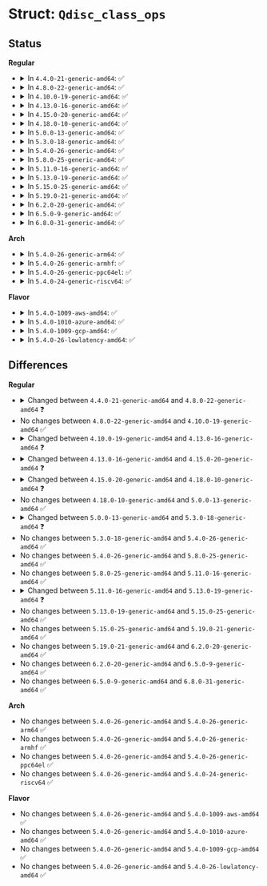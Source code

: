 # Struct: <code>Qdisc_class_ops</code>

## Status
<b>Regular</b>
<ul>
<li>
<details>
<summary>In <code>4.4.0-21-generic-amd64</code>: ✅</summary>

```c
struct Qdisc_class_ops {
    struct netdev_queue * (*)(struct Qdisc *, struct tcmsg *) select_queue;
    int (*)(struct Qdisc *, long unsigned int, struct Qdisc *, struct Qdisc * *) graft;
    struct Qdisc * (*)(struct Qdisc *, long unsigned int) leaf;
    void (*)(struct Qdisc *, long unsigned int) qlen_notify;
    long unsigned int (*)(struct Qdisc *, u32) get;
    void (*)(struct Qdisc *, long unsigned int) put;
    int (*)(struct Qdisc *, u32, u32, struct nlattr * *, long unsigned int *) change;
    int (*)(struct Qdisc *, long unsigned int) delete;
    void (*)(struct Qdisc *, struct qdisc_walker *) walk;
    struct tcf_proto * * (*)(struct Qdisc *, long unsigned int) tcf_chain;
    long unsigned int (*)(struct Qdisc *, long unsigned int, u32) bind_tcf;
    void (*)(struct Qdisc *, long unsigned int) unbind_tcf;
    int (*)(struct Qdisc *, long unsigned int, struct sk_buff *, struct tcmsg *) dump;
    int (*)(struct Qdisc *, long unsigned int, struct gnet_dump *) dump_stats;
}
```
</details>
</li>
<li>
<details>
<summary>In <code>4.8.0-22-generic-amd64</code>: ✅</summary>

```c
struct Qdisc_class_ops {
    struct netdev_queue * (*)(struct Qdisc *, struct tcmsg *) select_queue;
    int (*)(struct Qdisc *, long unsigned int, struct Qdisc *, struct Qdisc * *) graft;
    struct Qdisc * (*)(struct Qdisc *, long unsigned int) leaf;
    void (*)(struct Qdisc *, long unsigned int) qlen_notify;
    long unsigned int (*)(struct Qdisc *, u32) get;
    void (*)(struct Qdisc *, long unsigned int) put;
    int (*)(struct Qdisc *, u32, u32, struct nlattr * *, long unsigned int *) change;
    int (*)(struct Qdisc *, long unsigned int) delete;
    void (*)(struct Qdisc *, struct qdisc_walker *) walk;
    struct tcf_proto * * (*)(struct Qdisc *, long unsigned int) tcf_chain;
    bool (*)(u32) tcf_cl_offload;
    long unsigned int (*)(struct Qdisc *, long unsigned int, u32) bind_tcf;
    void (*)(struct Qdisc *, long unsigned int) unbind_tcf;
    int (*)(struct Qdisc *, long unsigned int, struct sk_buff *, struct tcmsg *) dump;
    int (*)(struct Qdisc *, long unsigned int, struct gnet_dump *) dump_stats;
}
```
</details>
</li>
<li>
<details>
<summary>In <code>4.10.0-19-generic-amd64</code>: ✅</summary>

```c
struct Qdisc_class_ops {
    struct netdev_queue * (*)(struct Qdisc *, struct tcmsg *) select_queue;
    int (*)(struct Qdisc *, long unsigned int, struct Qdisc *, struct Qdisc * *) graft;
    struct Qdisc * (*)(struct Qdisc *, long unsigned int) leaf;
    void (*)(struct Qdisc *, long unsigned int) qlen_notify;
    long unsigned int (*)(struct Qdisc *, u32) get;
    void (*)(struct Qdisc *, long unsigned int) put;
    int (*)(struct Qdisc *, u32, u32, struct nlattr * *, long unsigned int *) change;
    int (*)(struct Qdisc *, long unsigned int) delete;
    void (*)(struct Qdisc *, struct qdisc_walker *) walk;
    struct tcf_proto * * (*)(struct Qdisc *, long unsigned int) tcf_chain;
    bool (*)(u32) tcf_cl_offload;
    long unsigned int (*)(struct Qdisc *, long unsigned int, u32) bind_tcf;
    void (*)(struct Qdisc *, long unsigned int) unbind_tcf;
    int (*)(struct Qdisc *, long unsigned int, struct sk_buff *, struct tcmsg *) dump;
    int (*)(struct Qdisc *, long unsigned int, struct gnet_dump *) dump_stats;
}
```
</details>
</li>
<li>
<details>
<summary>In <code>4.13.0-16-generic-amd64</code>: ✅</summary>

```c
struct Qdisc_class_ops {
    struct netdev_queue * (*)(struct Qdisc *, struct tcmsg *) select_queue;
    int (*)(struct Qdisc *, long unsigned int, struct Qdisc *, struct Qdisc * *) graft;
    struct Qdisc * (*)(struct Qdisc *, long unsigned int) leaf;
    void (*)(struct Qdisc *, long unsigned int) qlen_notify;
    long unsigned int (*)(struct Qdisc *, u32) get;
    void (*)(struct Qdisc *, long unsigned int) put;
    int (*)(struct Qdisc *, u32, u32, struct nlattr * *, long unsigned int *) change;
    int (*)(struct Qdisc *, long unsigned int) delete;
    void (*)(struct Qdisc *, struct qdisc_walker *) walk;
    struct tcf_block * (*)(struct Qdisc *, long unsigned int) tcf_block;
    bool (*)(u32) tcf_cl_offload;
    long unsigned int (*)(struct Qdisc *, long unsigned int, u32) bind_tcf;
    void (*)(struct Qdisc *, long unsigned int) unbind_tcf;
    int (*)(struct Qdisc *, long unsigned int, struct sk_buff *, struct tcmsg *) dump;
    int (*)(struct Qdisc *, long unsigned int, struct gnet_dump *) dump_stats;
}
```
</details>
</li>
<li>
<details>
<summary>In <code>4.15.0-20-generic-amd64</code>: ✅</summary>

```c
struct Qdisc_class_ops {
    struct netdev_queue * (*)(struct Qdisc *, struct tcmsg *) select_queue;
    int (*)(struct Qdisc *, long unsigned int, struct Qdisc *, struct Qdisc * *) graft;
    struct Qdisc * (*)(struct Qdisc *, long unsigned int) leaf;
    void (*)(struct Qdisc *, long unsigned int) qlen_notify;
    long unsigned int (*)(struct Qdisc *, u32) find;
    int (*)(struct Qdisc *, u32, u32, struct nlattr * *, long unsigned int *) change;
    int (*)(struct Qdisc *, long unsigned int) delete;
    void (*)(struct Qdisc *, struct qdisc_walker *) walk;
    struct tcf_block * (*)(struct Qdisc *, long unsigned int) tcf_block;
    long unsigned int (*)(struct Qdisc *, long unsigned int, u32) bind_tcf;
    void (*)(struct Qdisc *, long unsigned int) unbind_tcf;
    int (*)(struct Qdisc *, long unsigned int, struct sk_buff *, struct tcmsg *) dump;
    int (*)(struct Qdisc *, long unsigned int, struct gnet_dump *) dump_stats;
}
```
</details>
</li>
<li>
<details>
<summary>In <code>4.18.0-10-generic-amd64</code>: ✅</summary>

```c
struct Qdisc_class_ops {
    struct netdev_queue * (*)(struct Qdisc *, struct tcmsg *) select_queue;
    int (*)(struct Qdisc *, long unsigned int, struct Qdisc *, struct Qdisc * *, struct netlink_ext_ack *) graft;
    struct Qdisc * (*)(struct Qdisc *, long unsigned int) leaf;
    void (*)(struct Qdisc *, long unsigned int) qlen_notify;
    long unsigned int (*)(struct Qdisc *, u32) find;
    int (*)(struct Qdisc *, u32, u32, struct nlattr * *, long unsigned int *, struct netlink_ext_ack *) change;
    int (*)(struct Qdisc *, long unsigned int) delete;
    void (*)(struct Qdisc *, struct qdisc_walker *) walk;
    struct tcf_block * (*)(struct Qdisc *, long unsigned int, struct netlink_ext_ack *) tcf_block;
    long unsigned int (*)(struct Qdisc *, long unsigned int, u32) bind_tcf;
    void (*)(struct Qdisc *, long unsigned int) unbind_tcf;
    int (*)(struct Qdisc *, long unsigned int, struct sk_buff *, struct tcmsg *) dump;
    int (*)(struct Qdisc *, long unsigned int, struct gnet_dump *) dump_stats;
}
```
</details>
</li>
<li>
<details>
<summary>In <code>5.0.0-13-generic-amd64</code>: ✅</summary>

```c
struct Qdisc_class_ops {
    struct netdev_queue * (*)(struct Qdisc *, struct tcmsg *) select_queue;
    int (*)(struct Qdisc *, long unsigned int, struct Qdisc *, struct Qdisc * *, struct netlink_ext_ack *) graft;
    struct Qdisc * (*)(struct Qdisc *, long unsigned int) leaf;
    void (*)(struct Qdisc *, long unsigned int) qlen_notify;
    long unsigned int (*)(struct Qdisc *, u32) find;
    int (*)(struct Qdisc *, u32, u32, struct nlattr * *, long unsigned int *, struct netlink_ext_ack *) change;
    int (*)(struct Qdisc *, long unsigned int) delete;
    void (*)(struct Qdisc *, struct qdisc_walker *) walk;
    struct tcf_block * (*)(struct Qdisc *, long unsigned int, struct netlink_ext_ack *) tcf_block;
    long unsigned int (*)(struct Qdisc *, long unsigned int, u32) bind_tcf;
    void (*)(struct Qdisc *, long unsigned int) unbind_tcf;
    int (*)(struct Qdisc *, long unsigned int, struct sk_buff *, struct tcmsg *) dump;
    int (*)(struct Qdisc *, long unsigned int, struct gnet_dump *) dump_stats;
}
```
</details>
</li>
<li>
<details>
<summary>In <code>5.3.0-18-generic-amd64</code>: ✅</summary>

```c
struct Qdisc_class_ops {
    unsigned int flags;
    struct netdev_queue * (*)(struct Qdisc *, struct tcmsg *) select_queue;
    int (*)(struct Qdisc *, long unsigned int, struct Qdisc *, struct Qdisc * *, struct netlink_ext_ack *) graft;
    struct Qdisc * (*)(struct Qdisc *, long unsigned int) leaf;
    void (*)(struct Qdisc *, long unsigned int) qlen_notify;
    long unsigned int (*)(struct Qdisc *, u32) find;
    int (*)(struct Qdisc *, u32, u32, struct nlattr * *, long unsigned int *, struct netlink_ext_ack *) change;
    int (*)(struct Qdisc *, long unsigned int) delete;
    void (*)(struct Qdisc *, struct qdisc_walker *) walk;
    struct tcf_block * (*)(struct Qdisc *, long unsigned int, struct netlink_ext_ack *) tcf_block;
    long unsigned int (*)(struct Qdisc *, long unsigned int, u32) bind_tcf;
    void (*)(struct Qdisc *, long unsigned int) unbind_tcf;
    int (*)(struct Qdisc *, long unsigned int, struct sk_buff *, struct tcmsg *) dump;
    int (*)(struct Qdisc *, long unsigned int, struct gnet_dump *) dump_stats;
}
```
</details>
</li>
<li>
<details>
<summary>In <code>5.4.0-26-generic-amd64</code>: ✅</summary>

```c
struct Qdisc_class_ops {
    unsigned int flags;
    struct netdev_queue * (*)(struct Qdisc *, struct tcmsg *) select_queue;
    int (*)(struct Qdisc *, long unsigned int, struct Qdisc *, struct Qdisc * *, struct netlink_ext_ack *) graft;
    struct Qdisc * (*)(struct Qdisc *, long unsigned int) leaf;
    void (*)(struct Qdisc *, long unsigned int) qlen_notify;
    long unsigned int (*)(struct Qdisc *, u32) find;
    int (*)(struct Qdisc *, u32, u32, struct nlattr * *, long unsigned int *, struct netlink_ext_ack *) change;
    int (*)(struct Qdisc *, long unsigned int) delete;
    void (*)(struct Qdisc *, struct qdisc_walker *) walk;
    struct tcf_block * (*)(struct Qdisc *, long unsigned int, struct netlink_ext_ack *) tcf_block;
    long unsigned int (*)(struct Qdisc *, long unsigned int, u32) bind_tcf;
    void (*)(struct Qdisc *, long unsigned int) unbind_tcf;
    int (*)(struct Qdisc *, long unsigned int, struct sk_buff *, struct tcmsg *) dump;
    int (*)(struct Qdisc *, long unsigned int, struct gnet_dump *) dump_stats;
}
```
</details>
</li>
<li>
<details>
<summary>In <code>5.8.0-25-generic-amd64</code>: ✅</summary>

```c
struct Qdisc_class_ops {
    unsigned int flags;
    struct netdev_queue * (*)(struct Qdisc *, struct tcmsg *) select_queue;
    int (*)(struct Qdisc *, long unsigned int, struct Qdisc *, struct Qdisc * *, struct netlink_ext_ack *) graft;
    struct Qdisc * (*)(struct Qdisc *, long unsigned int) leaf;
    void (*)(struct Qdisc *, long unsigned int) qlen_notify;
    long unsigned int (*)(struct Qdisc *, u32) find;
    int (*)(struct Qdisc *, u32, u32, struct nlattr * *, long unsigned int *, struct netlink_ext_ack *) change;
    int (*)(struct Qdisc *, long unsigned int) delete;
    void (*)(struct Qdisc *, struct qdisc_walker *) walk;
    struct tcf_block * (*)(struct Qdisc *, long unsigned int, struct netlink_ext_ack *) tcf_block;
    long unsigned int (*)(struct Qdisc *, long unsigned int, u32) bind_tcf;
    void (*)(struct Qdisc *, long unsigned int) unbind_tcf;
    int (*)(struct Qdisc *, long unsigned int, struct sk_buff *, struct tcmsg *) dump;
    int (*)(struct Qdisc *, long unsigned int, struct gnet_dump *) dump_stats;
}
```
</details>
</li>
<li>
<details>
<summary>In <code>5.11.0-16-generic-amd64</code>: ✅</summary>

```c
struct Qdisc_class_ops {
    unsigned int flags;
    struct netdev_queue * (*)(struct Qdisc *, struct tcmsg *) select_queue;
    int (*)(struct Qdisc *, long unsigned int, struct Qdisc *, struct Qdisc * *, struct netlink_ext_ack *) graft;
    struct Qdisc * (*)(struct Qdisc *, long unsigned int) leaf;
    void (*)(struct Qdisc *, long unsigned int) qlen_notify;
    long unsigned int (*)(struct Qdisc *, u32) find;
    int (*)(struct Qdisc *, u32, u32, struct nlattr * *, long unsigned int *, struct netlink_ext_ack *) change;
    int (*)(struct Qdisc *, long unsigned int) delete;
    void (*)(struct Qdisc *, struct qdisc_walker *) walk;
    struct tcf_block * (*)(struct Qdisc *, long unsigned int, struct netlink_ext_ack *) tcf_block;
    long unsigned int (*)(struct Qdisc *, long unsigned int, u32) bind_tcf;
    void (*)(struct Qdisc *, long unsigned int) unbind_tcf;
    int (*)(struct Qdisc *, long unsigned int, struct sk_buff *, struct tcmsg *) dump;
    int (*)(struct Qdisc *, long unsigned int, struct gnet_dump *) dump_stats;
}
```
</details>
</li>
<li>
<details>
<summary>In <code>5.13.0-19-generic-amd64</code>: ✅</summary>

```c
struct Qdisc_class_ops {
    unsigned int flags;
    struct netdev_queue * (*)(struct Qdisc *, struct tcmsg *) select_queue;
    int (*)(struct Qdisc *, long unsigned int, struct Qdisc *, struct Qdisc * *, struct netlink_ext_ack *) graft;
    struct Qdisc * (*)(struct Qdisc *, long unsigned int) leaf;
    void (*)(struct Qdisc *, long unsigned int) qlen_notify;
    long unsigned int (*)(struct Qdisc *, u32) find;
    int (*)(struct Qdisc *, u32, u32, struct nlattr * *, long unsigned int *, struct netlink_ext_ack *) change;
    int (*)(struct Qdisc *, long unsigned int, struct netlink_ext_ack *) delete;
    void (*)(struct Qdisc *, struct qdisc_walker *) walk;
    struct tcf_block * (*)(struct Qdisc *, long unsigned int, struct netlink_ext_ack *) tcf_block;
    long unsigned int (*)(struct Qdisc *, long unsigned int, u32) bind_tcf;
    void (*)(struct Qdisc *, long unsigned int) unbind_tcf;
    int (*)(struct Qdisc *, long unsigned int, struct sk_buff *, struct tcmsg *) dump;
    int (*)(struct Qdisc *, long unsigned int, struct gnet_dump *) dump_stats;
}
```
</details>
</li>
<li>
<details>
<summary>In <code>5.15.0-25-generic-amd64</code>: ✅</summary>

```c
struct Qdisc_class_ops {
    unsigned int flags;
    struct netdev_queue * (*)(struct Qdisc *, struct tcmsg *) select_queue;
    int (*)(struct Qdisc *, long unsigned int, struct Qdisc *, struct Qdisc * *, struct netlink_ext_ack *) graft;
    struct Qdisc * (*)(struct Qdisc *, long unsigned int) leaf;
    void (*)(struct Qdisc *, long unsigned int) qlen_notify;
    long unsigned int (*)(struct Qdisc *, u32) find;
    int (*)(struct Qdisc *, u32, u32, struct nlattr * *, long unsigned int *, struct netlink_ext_ack *) change;
    int (*)(struct Qdisc *, long unsigned int, struct netlink_ext_ack *) delete;
    void (*)(struct Qdisc *, struct qdisc_walker *) walk;
    struct tcf_block * (*)(struct Qdisc *, long unsigned int, struct netlink_ext_ack *) tcf_block;
    long unsigned int (*)(struct Qdisc *, long unsigned int, u32) bind_tcf;
    void (*)(struct Qdisc *, long unsigned int) unbind_tcf;
    int (*)(struct Qdisc *, long unsigned int, struct sk_buff *, struct tcmsg *) dump;
    int (*)(struct Qdisc *, long unsigned int, struct gnet_dump *) dump_stats;
}
```
</details>
</li>
<li>
<details>
<summary>In <code>5.19.0-21-generic-amd64</code>: ✅</summary>

```c
struct Qdisc_class_ops {
    unsigned int flags;
    struct netdev_queue * (*)(struct Qdisc *, struct tcmsg *) select_queue;
    int (*)(struct Qdisc *, long unsigned int, struct Qdisc *, struct Qdisc * *, struct netlink_ext_ack *) graft;
    struct Qdisc * (*)(struct Qdisc *, long unsigned int) leaf;
    void (*)(struct Qdisc *, long unsigned int) qlen_notify;
    long unsigned int (*)(struct Qdisc *, u32) find;
    int (*)(struct Qdisc *, u32, u32, struct nlattr * *, long unsigned int *, struct netlink_ext_ack *) change;
    int (*)(struct Qdisc *, long unsigned int, struct netlink_ext_ack *) delete;
    void (*)(struct Qdisc *, struct qdisc_walker *) walk;
    struct tcf_block * (*)(struct Qdisc *, long unsigned int, struct netlink_ext_ack *) tcf_block;
    long unsigned int (*)(struct Qdisc *, long unsigned int, u32) bind_tcf;
    void (*)(struct Qdisc *, long unsigned int) unbind_tcf;
    int (*)(struct Qdisc *, long unsigned int, struct sk_buff *, struct tcmsg *) dump;
    int (*)(struct Qdisc *, long unsigned int, struct gnet_dump *) dump_stats;
}
```
</details>
</li>
<li>
<details>
<summary>In <code>6.2.0-20-generic-amd64</code>: ✅</summary>

```c
struct Qdisc_class_ops {
    unsigned int flags;
    struct netdev_queue * (*)(struct Qdisc *, struct tcmsg *) select_queue;
    int (*)(struct Qdisc *, long unsigned int, struct Qdisc *, struct Qdisc * *, struct netlink_ext_ack *) graft;
    struct Qdisc * (*)(struct Qdisc *, long unsigned int) leaf;
    void (*)(struct Qdisc *, long unsigned int) qlen_notify;
    long unsigned int (*)(struct Qdisc *, u32) find;
    int (*)(struct Qdisc *, u32, u32, struct nlattr * *, long unsigned int *, struct netlink_ext_ack *) change;
    int (*)(struct Qdisc *, long unsigned int, struct netlink_ext_ack *) delete;
    void (*)(struct Qdisc *, struct qdisc_walker *) walk;
    struct tcf_block * (*)(struct Qdisc *, long unsigned int, struct netlink_ext_ack *) tcf_block;
    long unsigned int (*)(struct Qdisc *, long unsigned int, u32) bind_tcf;
    void (*)(struct Qdisc *, long unsigned int) unbind_tcf;
    int (*)(struct Qdisc *, long unsigned int, struct sk_buff *, struct tcmsg *) dump;
    int (*)(struct Qdisc *, long unsigned int, struct gnet_dump *) dump_stats;
}
```
</details>
</li>
<li>
<details>
<summary>In <code>6.5.0-9-generic-amd64</code>: ✅</summary>

```c
struct Qdisc_class_ops {
    unsigned int flags;
    struct netdev_queue * (*)(struct Qdisc *, struct tcmsg *) select_queue;
    int (*)(struct Qdisc *, long unsigned int, struct Qdisc *, struct Qdisc * *, struct netlink_ext_ack *) graft;
    struct Qdisc * (*)(struct Qdisc *, long unsigned int) leaf;
    void (*)(struct Qdisc *, long unsigned int) qlen_notify;
    long unsigned int (*)(struct Qdisc *, u32) find;
    int (*)(struct Qdisc *, u32, u32, struct nlattr * *, long unsigned int *, struct netlink_ext_ack *) change;
    int (*)(struct Qdisc *, long unsigned int, struct netlink_ext_ack *) delete;
    void (*)(struct Qdisc *, struct qdisc_walker *) walk;
    struct tcf_block * (*)(struct Qdisc *, long unsigned int, struct netlink_ext_ack *) tcf_block;
    long unsigned int (*)(struct Qdisc *, long unsigned int, u32) bind_tcf;
    void (*)(struct Qdisc *, long unsigned int) unbind_tcf;
    int (*)(struct Qdisc *, long unsigned int, struct sk_buff *, struct tcmsg *) dump;
    int (*)(struct Qdisc *, long unsigned int, struct gnet_dump *) dump_stats;
}
```
</details>
</li>
<li>
<details>
<summary>In <code>6.8.0-31-generic-amd64</code>: ✅</summary>

```c
struct Qdisc_class_ops {
    unsigned int flags;
    struct netdev_queue * (*)(struct Qdisc *, struct tcmsg *) select_queue;
    int (*)(struct Qdisc *, long unsigned int, struct Qdisc *, struct Qdisc * *, struct netlink_ext_ack *) graft;
    struct Qdisc * (*)(struct Qdisc *, long unsigned int) leaf;
    void (*)(struct Qdisc *, long unsigned int) qlen_notify;
    long unsigned int (*)(struct Qdisc *, u32) find;
    int (*)(struct Qdisc *, u32, u32, struct nlattr * *, long unsigned int *, struct netlink_ext_ack *) change;
    int (*)(struct Qdisc *, long unsigned int, struct netlink_ext_ack *) delete;
    void (*)(struct Qdisc *, struct qdisc_walker *) walk;
    struct tcf_block * (*)(struct Qdisc *, long unsigned int, struct netlink_ext_ack *) tcf_block;
    long unsigned int (*)(struct Qdisc *, long unsigned int, u32) bind_tcf;
    void (*)(struct Qdisc *, long unsigned int) unbind_tcf;
    int (*)(struct Qdisc *, long unsigned int, struct sk_buff *, struct tcmsg *) dump;
    int (*)(struct Qdisc *, long unsigned int, struct gnet_dump *) dump_stats;
}
```
</details>
</li>
</ul>
<b>Arch</b>
<ul>
<li>
<details>
<summary>In <code>5.4.0-26-generic-arm64</code>: ✅</summary>

```c
struct Qdisc_class_ops {
    unsigned int flags;
    struct netdev_queue * (*)(struct Qdisc *, struct tcmsg *) select_queue;
    int (*)(struct Qdisc *, long unsigned int, struct Qdisc *, struct Qdisc * *, struct netlink_ext_ack *) graft;
    struct Qdisc * (*)(struct Qdisc *, long unsigned int) leaf;
    void (*)(struct Qdisc *, long unsigned int) qlen_notify;
    long unsigned int (*)(struct Qdisc *, u32) find;
    int (*)(struct Qdisc *, u32, u32, struct nlattr * *, long unsigned int *, struct netlink_ext_ack *) change;
    int (*)(struct Qdisc *, long unsigned int) delete;
    void (*)(struct Qdisc *, struct qdisc_walker *) walk;
    struct tcf_block * (*)(struct Qdisc *, long unsigned int, struct netlink_ext_ack *) tcf_block;
    long unsigned int (*)(struct Qdisc *, long unsigned int, u32) bind_tcf;
    void (*)(struct Qdisc *, long unsigned int) unbind_tcf;
    int (*)(struct Qdisc *, long unsigned int, struct sk_buff *, struct tcmsg *) dump;
    int (*)(struct Qdisc *, long unsigned int, struct gnet_dump *) dump_stats;
}
```
</details>
</li>
<li>
<details>
<summary>In <code>5.4.0-26-generic-armhf</code>: ✅</summary>

```c
struct Qdisc_class_ops {
    unsigned int flags;
    struct netdev_queue * (*)(struct Qdisc *, struct tcmsg *) select_queue;
    int (*)(struct Qdisc *, long unsigned int, struct Qdisc *, struct Qdisc * *, struct netlink_ext_ack *) graft;
    struct Qdisc * (*)(struct Qdisc *, long unsigned int) leaf;
    void (*)(struct Qdisc *, long unsigned int) qlen_notify;
    long unsigned int (*)(struct Qdisc *, u32) find;
    int (*)(struct Qdisc *, u32, u32, struct nlattr * *, long unsigned int *, struct netlink_ext_ack *) change;
    int (*)(struct Qdisc *, long unsigned int) delete;
    void (*)(struct Qdisc *, struct qdisc_walker *) walk;
    struct tcf_block * (*)(struct Qdisc *, long unsigned int, struct netlink_ext_ack *) tcf_block;
    long unsigned int (*)(struct Qdisc *, long unsigned int, u32) bind_tcf;
    void (*)(struct Qdisc *, long unsigned int) unbind_tcf;
    int (*)(struct Qdisc *, long unsigned int, struct sk_buff *, struct tcmsg *) dump;
    int (*)(struct Qdisc *, long unsigned int, struct gnet_dump *) dump_stats;
}
```
</details>
</li>
<li>
<details>
<summary>In <code>5.4.0-26-generic-ppc64el</code>: ✅</summary>

```c
struct Qdisc_class_ops {
    unsigned int flags;
    struct netdev_queue * (*)(struct Qdisc *, struct tcmsg *) select_queue;
    int (*)(struct Qdisc *, long unsigned int, struct Qdisc *, struct Qdisc * *, struct netlink_ext_ack *) graft;
    struct Qdisc * (*)(struct Qdisc *, long unsigned int) leaf;
    void (*)(struct Qdisc *, long unsigned int) qlen_notify;
    long unsigned int (*)(struct Qdisc *, u32) find;
    int (*)(struct Qdisc *, u32, u32, struct nlattr * *, long unsigned int *, struct netlink_ext_ack *) change;
    int (*)(struct Qdisc *, long unsigned int) delete;
    void (*)(struct Qdisc *, struct qdisc_walker *) walk;
    struct tcf_block * (*)(struct Qdisc *, long unsigned int, struct netlink_ext_ack *) tcf_block;
    long unsigned int (*)(struct Qdisc *, long unsigned int, u32) bind_tcf;
    void (*)(struct Qdisc *, long unsigned int) unbind_tcf;
    int (*)(struct Qdisc *, long unsigned int, struct sk_buff *, struct tcmsg *) dump;
    int (*)(struct Qdisc *, long unsigned int, struct gnet_dump *) dump_stats;
}
```
</details>
</li>
<li>
<details>
<summary>In <code>5.4.0-24-generic-riscv64</code>: ✅</summary>

```c
struct Qdisc_class_ops {
    unsigned int flags;
    struct netdev_queue * (*)(struct Qdisc *, struct tcmsg *) select_queue;
    int (*)(struct Qdisc *, long unsigned int, struct Qdisc *, struct Qdisc * *, struct netlink_ext_ack *) graft;
    struct Qdisc * (*)(struct Qdisc *, long unsigned int) leaf;
    void (*)(struct Qdisc *, long unsigned int) qlen_notify;
    long unsigned int (*)(struct Qdisc *, u32) find;
    int (*)(struct Qdisc *, u32, u32, struct nlattr * *, long unsigned int *, struct netlink_ext_ack *) change;
    int (*)(struct Qdisc *, long unsigned int) delete;
    void (*)(struct Qdisc *, struct qdisc_walker *) walk;
    struct tcf_block * (*)(struct Qdisc *, long unsigned int, struct netlink_ext_ack *) tcf_block;
    long unsigned int (*)(struct Qdisc *, long unsigned int, u32) bind_tcf;
    void (*)(struct Qdisc *, long unsigned int) unbind_tcf;
    int (*)(struct Qdisc *, long unsigned int, struct sk_buff *, struct tcmsg *) dump;
    int (*)(struct Qdisc *, long unsigned int, struct gnet_dump *) dump_stats;
}
```
</details>
</li>
</ul>
<b>Flavor</b>
<ul>
<li>
<details>
<summary>In <code>5.4.0-1009-aws-amd64</code>: ✅</summary>

```c
struct Qdisc_class_ops {
    unsigned int flags;
    struct netdev_queue * (*)(struct Qdisc *, struct tcmsg *) select_queue;
    int (*)(struct Qdisc *, long unsigned int, struct Qdisc *, struct Qdisc * *, struct netlink_ext_ack *) graft;
    struct Qdisc * (*)(struct Qdisc *, long unsigned int) leaf;
    void (*)(struct Qdisc *, long unsigned int) qlen_notify;
    long unsigned int (*)(struct Qdisc *, u32) find;
    int (*)(struct Qdisc *, u32, u32, struct nlattr * *, long unsigned int *, struct netlink_ext_ack *) change;
    int (*)(struct Qdisc *, long unsigned int) delete;
    void (*)(struct Qdisc *, struct qdisc_walker *) walk;
    struct tcf_block * (*)(struct Qdisc *, long unsigned int, struct netlink_ext_ack *) tcf_block;
    long unsigned int (*)(struct Qdisc *, long unsigned int, u32) bind_tcf;
    void (*)(struct Qdisc *, long unsigned int) unbind_tcf;
    int (*)(struct Qdisc *, long unsigned int, struct sk_buff *, struct tcmsg *) dump;
    int (*)(struct Qdisc *, long unsigned int, struct gnet_dump *) dump_stats;
}
```
</details>
</li>
<li>
<details>
<summary>In <code>5.4.0-1010-azure-amd64</code>: ✅</summary>

```c
struct Qdisc_class_ops {
    unsigned int flags;
    struct netdev_queue * (*)(struct Qdisc *, struct tcmsg *) select_queue;
    int (*)(struct Qdisc *, long unsigned int, struct Qdisc *, struct Qdisc * *, struct netlink_ext_ack *) graft;
    struct Qdisc * (*)(struct Qdisc *, long unsigned int) leaf;
    void (*)(struct Qdisc *, long unsigned int) qlen_notify;
    long unsigned int (*)(struct Qdisc *, u32) find;
    int (*)(struct Qdisc *, u32, u32, struct nlattr * *, long unsigned int *, struct netlink_ext_ack *) change;
    int (*)(struct Qdisc *, long unsigned int) delete;
    void (*)(struct Qdisc *, struct qdisc_walker *) walk;
    struct tcf_block * (*)(struct Qdisc *, long unsigned int, struct netlink_ext_ack *) tcf_block;
    long unsigned int (*)(struct Qdisc *, long unsigned int, u32) bind_tcf;
    void (*)(struct Qdisc *, long unsigned int) unbind_tcf;
    int (*)(struct Qdisc *, long unsigned int, struct sk_buff *, struct tcmsg *) dump;
    int (*)(struct Qdisc *, long unsigned int, struct gnet_dump *) dump_stats;
}
```
</details>
</li>
<li>
<details>
<summary>In <code>5.4.0-1009-gcp-amd64</code>: ✅</summary>

```c
struct Qdisc_class_ops {
    unsigned int flags;
    struct netdev_queue * (*)(struct Qdisc *, struct tcmsg *) select_queue;
    int (*)(struct Qdisc *, long unsigned int, struct Qdisc *, struct Qdisc * *, struct netlink_ext_ack *) graft;
    struct Qdisc * (*)(struct Qdisc *, long unsigned int) leaf;
    void (*)(struct Qdisc *, long unsigned int) qlen_notify;
    long unsigned int (*)(struct Qdisc *, u32) find;
    int (*)(struct Qdisc *, u32, u32, struct nlattr * *, long unsigned int *, struct netlink_ext_ack *) change;
    int (*)(struct Qdisc *, long unsigned int) delete;
    void (*)(struct Qdisc *, struct qdisc_walker *) walk;
    struct tcf_block * (*)(struct Qdisc *, long unsigned int, struct netlink_ext_ack *) tcf_block;
    long unsigned int (*)(struct Qdisc *, long unsigned int, u32) bind_tcf;
    void (*)(struct Qdisc *, long unsigned int) unbind_tcf;
    int (*)(struct Qdisc *, long unsigned int, struct sk_buff *, struct tcmsg *) dump;
    int (*)(struct Qdisc *, long unsigned int, struct gnet_dump *) dump_stats;
}
```
</details>
</li>
<li>
<details>
<summary>In <code>5.4.0-26-lowlatency-amd64</code>: ✅</summary>

```c
struct Qdisc_class_ops {
    unsigned int flags;
    struct netdev_queue * (*)(struct Qdisc *, struct tcmsg *) select_queue;
    int (*)(struct Qdisc *, long unsigned int, struct Qdisc *, struct Qdisc * *, struct netlink_ext_ack *) graft;
    struct Qdisc * (*)(struct Qdisc *, long unsigned int) leaf;
    void (*)(struct Qdisc *, long unsigned int) qlen_notify;
    long unsigned int (*)(struct Qdisc *, u32) find;
    int (*)(struct Qdisc *, u32, u32, struct nlattr * *, long unsigned int *, struct netlink_ext_ack *) change;
    int (*)(struct Qdisc *, long unsigned int) delete;
    void (*)(struct Qdisc *, struct qdisc_walker *) walk;
    struct tcf_block * (*)(struct Qdisc *, long unsigned int, struct netlink_ext_ack *) tcf_block;
    long unsigned int (*)(struct Qdisc *, long unsigned int, u32) bind_tcf;
    void (*)(struct Qdisc *, long unsigned int) unbind_tcf;
    int (*)(struct Qdisc *, long unsigned int, struct sk_buff *, struct tcmsg *) dump;
    int (*)(struct Qdisc *, long unsigned int, struct gnet_dump *) dump_stats;
}
```
</details>
</li>
</ul>

## Differences
<b>Regular</b>
<ul>
<li>
<details>
<summary>Changed between <code>4.4.0-21-generic-amd64</code> and <code>4.8.0-22-generic-amd64</code> ❓</summary>
<ul>
<li>
<b>Field added. </b>
<code>bool (*)(u32) tcf_cl_offload</code>
</li>
</ul>
</details>
</li>
<li>
No changes between <code>4.8.0-22-generic-amd64</code> and <code>4.10.0-19-generic-amd64</code> ✅
</li>
<li>
<details>
<summary>Changed between <code>4.10.0-19-generic-amd64</code> and <code>4.13.0-16-generic-amd64</code> ❓</summary>
<ul>
<li>
<b>Field added. </b>
<code>struct tcf_block * (*)(struct Qdisc *, long unsigned int) tcf_block</code>
</li>
<li>
<b>Field removed. </b>
<code>struct tcf_proto * * (*)(struct Qdisc *, long unsigned int) tcf_chain</code>
</li>
</ul>
</details>
</li>
<li>
<details>
<summary>Changed between <code>4.13.0-16-generic-amd64</code> and <code>4.15.0-20-generic-amd64</code> ❓</summary>
<ul>
<li>
<b>Field added. </b>
<code>long unsigned int (*)(struct Qdisc *, u32) find</code>
</li>
<li>
<b>Field removed. </b>
<code>long unsigned int (*)(struct Qdisc *, u32) get</code>
</li>
<li>
<b>Field removed. </b>
<code>void (*)(struct Qdisc *, long unsigned int) put</code>
</li>
<li>
<b>Field removed. </b>
<code>bool (*)(u32) tcf_cl_offload</code>
</li>
</ul>
</details>
</li>
<li>
<details>
<summary>Changed between <code>4.15.0-20-generic-amd64</code> and <code>4.18.0-10-generic-amd64</code> ❓</summary>
<ul>
<li>
<b>Field type changed. </b>
<code>int (*)(struct Qdisc *, long unsigned int, struct Qdisc *, struct Qdisc * *) graft</code> ➡️ <code>int (*)(struct Qdisc *, long unsigned int, struct Qdisc *, struct Qdisc * *, struct netlink_ext_ack *) graft</code>
</li>
<li>
<b>Field type changed. </b>
<code>int (*)(struct Qdisc *, u32, u32, struct nlattr * *, long unsigned int *) change</code> ➡️ <code>int (*)(struct Qdisc *, u32, u32, struct nlattr * *, long unsigned int *, struct netlink_ext_ack *) change</code>
</li>
<li>
<b>Field type changed. </b>
<code>struct tcf_block * (*)(struct Qdisc *, long unsigned int) tcf_block</code> ➡️ <code>struct tcf_block * (*)(struct Qdisc *, long unsigned int, struct netlink_ext_ack *) tcf_block</code>
</li>
</ul>
</details>
</li>
<li>
No changes between <code>4.18.0-10-generic-amd64</code> and <code>5.0.0-13-generic-amd64</code> ✅
</li>
<li>
<details>
<summary>Changed between <code>5.0.0-13-generic-amd64</code> and <code>5.3.0-18-generic-amd64</code> ❓</summary>
<ul>
<li>
<b>Field added. </b>
<code>unsigned int flags</code>
</li>
</ul>
</details>
</li>
<li>
No changes between <code>5.3.0-18-generic-amd64</code> and <code>5.4.0-26-generic-amd64</code> ✅
</li>
<li>
No changes between <code>5.4.0-26-generic-amd64</code> and <code>5.8.0-25-generic-amd64</code> ✅
</li>
<li>
No changes between <code>5.8.0-25-generic-amd64</code> and <code>5.11.0-16-generic-amd64</code> ✅
</li>
<li>
<details>
<summary>Changed between <code>5.11.0-16-generic-amd64</code> and <code>5.13.0-19-generic-amd64</code> ❓</summary>
<ul>
<li>
<b>Field type changed. </b>
<code>int (*)(struct Qdisc *, long unsigned int) delete</code> ➡️ <code>int (*)(struct Qdisc *, long unsigned int, struct netlink_ext_ack *) delete</code>
</li>
</ul>
</details>
</li>
<li>
No changes between <code>5.13.0-19-generic-amd64</code> and <code>5.15.0-25-generic-amd64</code> ✅
</li>
<li>
No changes between <code>5.15.0-25-generic-amd64</code> and <code>5.19.0-21-generic-amd64</code> ✅
</li>
<li>
No changes between <code>5.19.0-21-generic-amd64</code> and <code>6.2.0-20-generic-amd64</code> ✅
</li>
<li>
No changes between <code>6.2.0-20-generic-amd64</code> and <code>6.5.0-9-generic-amd64</code> ✅
</li>
<li>
No changes between <code>6.5.0-9-generic-amd64</code> and <code>6.8.0-31-generic-amd64</code> ✅
</li>
</ul>
<b>Arch</b>
<ul>
<li>
No changes between <code>5.4.0-26-generic-amd64</code> and <code>5.4.0-26-generic-arm64</code> ✅
</li>
<li>
No changes between <code>5.4.0-26-generic-amd64</code> and <code>5.4.0-26-generic-armhf</code> ✅
</li>
<li>
No changes between <code>5.4.0-26-generic-amd64</code> and <code>5.4.0-26-generic-ppc64el</code> ✅
</li>
<li>
No changes between <code>5.4.0-26-generic-amd64</code> and <code>5.4.0-24-generic-riscv64</code> ✅
</li>
</ul>
<b>Flavor</b>
<ul>
<li>
No changes between <code>5.4.0-26-generic-amd64</code> and <code>5.4.0-1009-aws-amd64</code> ✅
</li>
<li>
No changes between <code>5.4.0-26-generic-amd64</code> and <code>5.4.0-1010-azure-amd64</code> ✅
</li>
<li>
No changes between <code>5.4.0-26-generic-amd64</code> and <code>5.4.0-1009-gcp-amd64</code> ✅
</li>
<li>
No changes between <code>5.4.0-26-generic-amd64</code> and <code>5.4.0-26-lowlatency-amd64</code> ✅
</li>
</ul>
